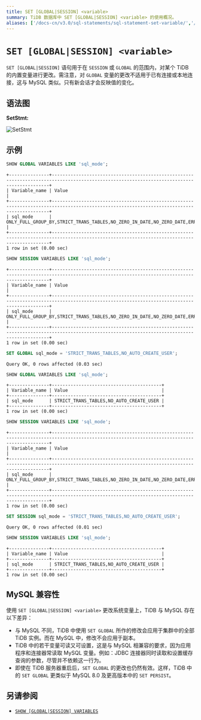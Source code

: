 ```yaml
---
title: SET [GLOBAL|SESSION] <variable>
summary: TiDB 数据库中 SET [GLOBAL|SESSION] <variable> 的使用概况。
aliases: ['/docs-cn/v3.0/sql-statements/sql-statement-set-variable/','/docs-cn/v3.0/reference/sql/statements/set-variable/']
---
```


# `SET [GLOBAL|SESSION] <variable>`

`SET [GLOBAL|SESSION]` 语句用于在 `SESSION` 或 `GLOBAL` 的范围内，对某个 TiDB 的内置变量进行更改。需注意，对 `GLOBAL` 变量的更改不适用于已有连接或本地连接，这与 MySQL 类似。只有新会话才会反映值的变化。

## 语法图

**SetStmt:**

![SetStmt](https://docs-download.pingcap.com/media/images/docs-cn/sqlgram/SetStmt.png)

## 示例


```sql
SHOW GLOBAL VARIABLES LIKE 'sql_mode';
```

```
+---------------+-------------------------------------------------------------------------------------------------------------------------------------------+
| Variable_name | Value                                                                                                                                     |
+---------------+-------------------------------------------------------------------------------------------------------------------------------------------+
| sql_mode      | ONLY_FULL_GROUP_BY,STRICT_TRANS_TABLES,NO_ZERO_IN_DATE,NO_ZERO_DATE,ERROR_FOR_DIVISION_BY_ZERO,NO_AUTO_CREATE_USER,NO_ENGINE_SUBSTITUTION |
+---------------+-------------------------------------------------------------------------------------------------------------------------------------------+
1 row in set (0.00 sec)
```


```sql
SHOW SESSION VARIABLES LIKE 'sql_mode';
```

```
+---------------+-------------------------------------------------------------------------------------------------------------------------------------------+
| Variable_name | Value                                                                                                                                     |
+---------------+-------------------------------------------------------------------------------------------------------------------------------------------+
| sql_mode      | ONLY_FULL_GROUP_BY,STRICT_TRANS_TABLES,NO_ZERO_IN_DATE,NO_ZERO_DATE,ERROR_FOR_DIVISION_BY_ZERO,NO_AUTO_CREATE_USER,NO_ENGINE_SUBSTITUTION |
+---------------+-------------------------------------------------------------------------------------------------------------------------------------------+
1 row in set (0.00 sec)
```


```sql
SET GLOBAL sql_mode = 'STRICT_TRANS_TABLES,NO_AUTO_CREATE_USER';
```

```
Query OK, 0 rows affected (0.03 sec)
```


```sql
SHOW GLOBAL VARIABLES LIKE 'sql_mode';
```

```
+---------------+-----------------------------------------+
| Variable_name | Value                                   |
+---------------+-----------------------------------------+
| sql_mode      | STRICT_TRANS_TABLES,NO_AUTO_CREATE_USER |
+---------------+-----------------------------------------+
1 row in set (0.00 sec)
```


```sql
SHOW SESSION VARIABLES LIKE 'sql_mode';
```

```
+---------------+-------------------------------------------------------------------------------------------------------------------------------------------+
| Variable_name | Value                                                                                                                                     |
+---------------+-------------------------------------------------------------------------------------------------------------------------------------------+
| sql_mode      | ONLY_FULL_GROUP_BY,STRICT_TRANS_TABLES,NO_ZERO_IN_DATE,NO_ZERO_DATE,ERROR_FOR_DIVISION_BY_ZERO,NO_AUTO_CREATE_USER,NO_ENGINE_SUBSTITUTION |
+---------------+-------------------------------------------------------------------------------------------------------------------------------------------+
1 row in set (0.00 sec)
```


```sql
SET SESSION sql_mode = 'STRICT_TRANS_TABLES,NO_AUTO_CREATE_USER';
```

```
Query OK, 0 rows affected (0.01 sec)
```


```sql
SHOW SESSION VARIABLES LIKE 'sql_mode';
```

```
+---------------+-----------------------------------------+
| Variable_name | Value                                   |
+---------------+-----------------------------------------+
| sql_mode      | STRICT_TRANS_TABLES,NO_AUTO_CREATE_USER |
+---------------+-----------------------------------------+
1 row in set (0.00 sec)
```

## MySQL 兼容性

使用 `SET [GLOBAL|SESSION] <variable>` 更改系统变量上，TiDB 与 MySQL 存在以下差异：

* 与 MySQL 不同，TiDB 中使用 `SET GLOBAL` 所作的修改会应用于集群中的全部 TiDB 实例。而在 MySQL 中，修改不会应用于副本。
* TiDB 中的若干变量可读又可设置，这是与 MySQL 相兼容的要求，因为应用程序和连接器常读取 MySQL 变量。例如：JDBC 连接器同时读取和设置缓存查询的参数，尽管并不依赖这一行为。
* 即使在 TiDB 服务器重启后，`SET GLOBAL` 的更改也仍然有效。这样，TiDB 中的 `SET GLOBAL` 更类似于 MySQL 8.0 及更高版本中的 `SET PERSIST`。

## 另请参阅

* [`SHOW [GLOBAL|SESSION] VARIABLES`](/sql-statements/sql-statement-show-variables.md)
